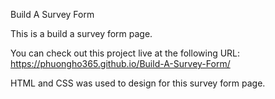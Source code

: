 Build A Survey Form

This is a build a survey form page.

You can check out this project live at the following URL: https://phuongho365.github.io/Build-A-Survey-Form/

HTML and CSS was used to design for this survey form page.
